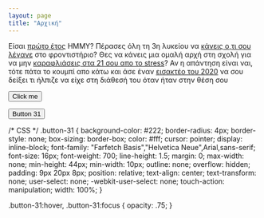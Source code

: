 ```yaml
---
layout: page
title: "Αρχική"
---
```


Είσαι <a href="https://i.kym-cdn.com/photos/images/newsfeed/002/322/154/667.jpg" target="_blank">πρώτο έτος</a> ΗΜΜΥ? Πέρασες όλη τη 3η λυκείου να <a href="https://i.kym-cdn.com/photos/images/masonry/002/214/445/018" target="_blank">κάνεις ο,τι σου λέγανε</a> στο φροντιστήριο? Θες να κάνεις μια ομαλή αρχή στη σχολή για να μην <a href="https://i.redd.it/scupjyjwyqs11.jpg" target="_blank">καραφλιάσεις στα 21 σου απο το stress</a>? Αν η απάντηση είναι ναι, τότε πάτα το κουμπί απο κάτω και άσε έναν <a href="https://i1.sndcdn.com/artworks-EC5k5lHzgHPLsyzW-Uxz2Qg-t500x500.jpg" target="_blank">εισακτέο του 2020</a> να σου δείξει τι ήλπιζε να είχε στη διάθεσή του όταν ήταν στην θέση σου


<button name="button" onclick="http://www.google.com">Click me</button>
<!-- HTML !-->
<button class="button-31" role="button">Button 31</button>

/* CSS */
.button-31 {
  background-color: #222;
  border-radius: 4px;
  border-style: none;
  box-sizing: border-box;
  color: #fff;
  cursor: pointer;
  display: inline-block;
  font-family: "Farfetch Basis","Helvetica Neue",Arial,sans-serif;
  font-size: 16px;
  font-weight: 700;
  line-height: 1.5;
  margin: 0;
  max-width: none;
  min-height: 44px;
  min-width: 10px;
  outline: none;
  overflow: hidden;
  padding: 9px 20px 8px;
  position: relative;
  text-align: center;
  text-transform: none;
  user-select: none;
  -webkit-user-select: none;
  touch-action: manipulation;
  width: 100%;
}

.button-31:hover,
.button-31:focus {
  opacity: .75;
}

